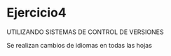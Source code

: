 # Ejercicio4
UTILIZANDO SISTEMAS DE CONTROL DE VERSIONES

Se realizan cambios de idiomas en todas las hojas 
